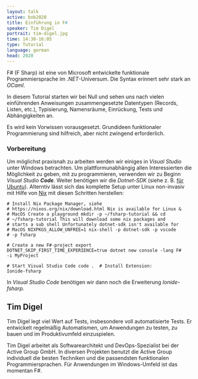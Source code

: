 ```yaml
---
layout: talk
active: bob2020
title: Einführung in F#
speaker: Tim Digel
portrait: tim-digel.jpg
time: 14:30-16:05
type: Tutorial
language: german
head: 2020
---
```


F# (F Sharp) ist eine von Microsoft entwickelte funktionale
Programmiersprache im _.NET_-Universum. Die Syntax erinnert sehr stark
an _OCaml_.

In diesem Tutorial starten wir bei Null und sehen uns nach vielen
einführenden Anweisungen zusammengesetzte Datentypen (Records,
Listen, etc.), Typisierung, Namensräume, Einrückung, Tests und
Abhängigkeiten an.

Es wird kein Vorwissen vorausgesetzt. Grundideen funktionaler
Programmierung sind hilfreich, aber nicht zwingend erforderlich.

### Vorbereitung

Um möglichst praxisnah zu arbeiten werden wir einiges in _Visual
Studio_ unter Windows betrachten. Um plattformunabhängig allen
Interessierten die Möglichkeit zu geben, mit zu programmieren,
verwenden wir zu Beginn _Visual Studio **Code**_. Weiter benötigen
wir die _Dotnet-SDK_ (siehe z. B. [für
Ubuntu](https://www.techrepublic.com/article/how-to-install-dotnet-core-on-ubuntu-18-04/)). Alterntiv
lässt sich das komplette Setup unter Linux non-invasiv mit Hilfe von
[Nix](https://nixos.org/nix/download.html) mit diesen Schritten
herstellen:

    # Install Nix Package Manager, siehe
    # https://nixos.org/nix/download.html Nix is available for Linux &
    # MacOS Create a playground mkdir -p ~/fsharp-tutorial && cd
    # ~/fsharp-tutorial This will download some nix packages and
    # starts a sub shell Unfortunately dotnet-sdk isn't available for
    # MacOS NIXPKGS_ALLOW_UNFREE=1 nix-shell -p dotnet-sdk -p vscode
    # -p fsharp
    
    # Create a new F#-project export
    DOTNET_SKIP_FIRST_TIME_EXPERIENCE=true dotnet new console -lang F#
    -i MyProject
    
    # Start Visual Studio Code code .  # Install Extension:
    Ionide-fsharp

In _Visual Studio Code_ benötigen wir dann noch die Erweiterung
_Ionide-fsharp_.

## Tim Digel

Tim Digel legt viel Wert auf Tests, insbesondere voll automatisierte
Tests. Er entwickelt regelmäßig Automatismen, um Anwendungen zu
testen, zu bauen und im Produktivumfeld einzuspielen.

Tim Digel arbeitet als Softwarearchitekt und DevOps-Spezialist bei der
Active Group GmbH. In diversen Projekten benutzt die Active Group
individuell die besten Techniken und die passendsten funktionalen
Programmiersprachen. Für Anwendungen im Windows-Umfeld ist das
momentan F#.
